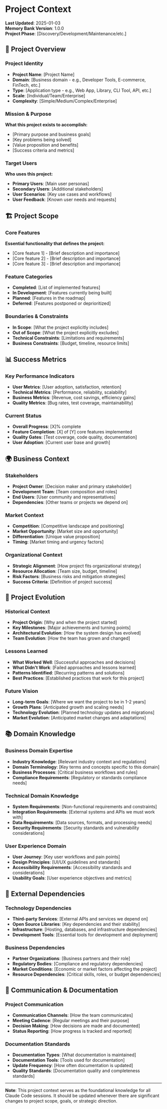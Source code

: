# Project Context

**Last Updated**: 2025-01-03  
**Memory Bank Version**: 1.0.0  
**Project Phase**: [Discovery/Development/Maintenance/etc.]

## 🎯 Project Overview

### Project Identity
- **Project Name**: [Project Name]
- **Domain**: [Business domain - e.g., Developer Tools, E-commerce, FinTech, etc.]
- **Type**: [Application type - e.g., Web App, Library, CLI Tool, API, etc.]
- **Scale**: [Individual/Team/Enterprise]
- **Complexity**: [Simple/Medium/Complex/Enterprise]

### Mission & Purpose
**What this project exists to accomplish:**
- [Primary purpose and business goals]
- [Key problems being solved]
- [Value proposition and benefits]
- [Success criteria and metrics]

### Target Users
**Who uses this project:**
- **Primary Users**: [Main user personas]
- **Secondary Users**: [Additional stakeholders]
- **User Scenarios**: [Key use cases and workflows]
- **User Feedback**: [Known user needs and requests]

## 🏗️ Project Scope

### Core Features
**Essential functionality that defines the project:**
- [Core feature 1] - [Brief description and importance]
- [Core feature 2] - [Brief description and importance]  
- [Core feature 3] - [Brief description and importance]

### Feature Categories
- **Completed**: [List of implemented features]
- **In Development**: [Features currently being built]
- **Planned**: [Features in the roadmap]
- **Deferred**: [Features postponed or deprioritized]

### Boundaries & Constraints
- **In Scope**: [What the project explicitly includes]
- **Out of Scope**: [What the project explicitly excludes]
- **Technical Constraints**: [Limitations and requirements]
- **Business Constraints**: [Budget, timeline, resource limits]

## 📊 Success Metrics

### Key Performance Indicators
- **User Metrics**: [User adoption, satisfaction, retention]
- **Technical Metrics**: [Performance, reliability, scalability]
- **Business Metrics**: [Revenue, cost savings, efficiency gains]
- **Quality Metrics**: [Bug rates, test coverage, maintainability]

### Current Status
- **Overall Progress**: [X]% complete
- **Feature Completion**: [X] of [Y] core features implemented
- **Quality Gates**: [Test coverage, code quality, documentation]
- **User Adoption**: [Current user base and growth]

## 🌍 Business Context

### Stakeholders
- **Project Owner**: [Decision maker and primary stakeholder]
- **Development Team**: [Team composition and roles]
- **End Users**: [User community and representatives]
- **Dependencies**: [Other teams or projects we depend on]

### Market Context
- **Competition**: [Competitive landscape and positioning]
- **Market Opportunity**: [Market size and opportunity]
- **Differentiation**: [Unique value proposition]
- **Timing**: [Market timing and urgency factors]

### Organizational Context
- **Strategic Alignment**: [How project fits organizational strategy]
- **Resource Allocation**: [Team size, budget, timeline]
- **Risk Factors**: [Business risks and mitigation strategies]
- **Success Criteria**: [Definition of project success]

## 🔄 Project Evolution

### Historical Context
- **Project Origin**: [Why and when the project started]
- **Key Milestones**: [Major achievements and turning points]
- **Architectural Evolution**: [How the system design has evolved]
- **Team Evolution**: [How the team has grown and changed]

### Lessons Learned
- **What Worked Well**: [Successful approaches and decisions]
- **What Didn't Work**: [Failed approaches and lessons learned]
- **Patterns Identified**: [Recurring patterns and solutions]
- **Best Practices**: [Established practices that work for this project]

### Future Vision
- **Long-term Goals**: [Where we want the project to be in 1-2 years]
- **Growth Plans**: [Anticipated growth and scaling needs]
- **Technology Evolution**: [Planned technology updates and migrations]
- **Market Evolution**: [Anticipated market changes and adaptations]

## 📚 Domain Knowledge

### Business Domain Expertise
- **Industry Knowledge**: [Relevant industry context and regulations]
- **Domain Terminology**: [Key terms and concepts specific to this domain]
- **Business Processes**: [Critical business workflows and rules]
- **Compliance Requirements**: [Regulatory or standards compliance needs]

### Technical Domain Knowledge
- **System Requirements**: [Non-functional requirements and constraints]
- **Integration Requirements**: [External systems and APIs we must work with]
- **Data Requirements**: [Data sources, formats, and processing needs]
- **Security Requirements**: [Security standards and vulnerability considerations]

### User Experience Domain
- **User Journey**: [Key user workflows and pain points]
- **Design Principles**: [UI/UX guidelines and standards]
- **Accessibility Requirements**: [Accessibility standards and considerations]
- **Usability Goals**: [User experience objectives and metrics]

## 🔗 External Dependencies

### Technology Dependencies
- **Third-party Services**: [External APIs and services we depend on]
- **Open Source Libraries**: [Key dependencies and their stability]
- **Infrastructure**: [Hosting, databases, and infrastructure dependencies]
- **Development Tools**: [Essential tools for development and deployment]

### Business Dependencies
- **Partner Organizations**: [Business partners and their role]
- **Regulatory Bodies**: [Compliance and regulatory dependencies]
- **Market Conditions**: [Economic or market factors affecting the project]
- **Resource Dependencies**: [Critical skills, roles, or budget dependencies]

## 📝 Communication & Documentation

### Project Communication
- **Communication Channels**: [How the team communicates]
- **Meeting Cadence**: [Regular meetings and their purpose]
- **Decision Making**: [How decisions are made and documented]
- **Status Reporting**: [How progress is tracked and reported]

### Documentation Standards
- **Documentation Types**: [What documentation is maintained]
- **Documentation Tools**: [Tools used for documentation]
- **Update Frequency**: [How often documentation is updated]
- **Quality Standards**: [Documentation quality and completeness standards]

---

**Note**: This project context serves as the foundational knowledge for all Claude Code sessions. It should be updated whenever there are significant changes to project scope, goals, or strategic direction.